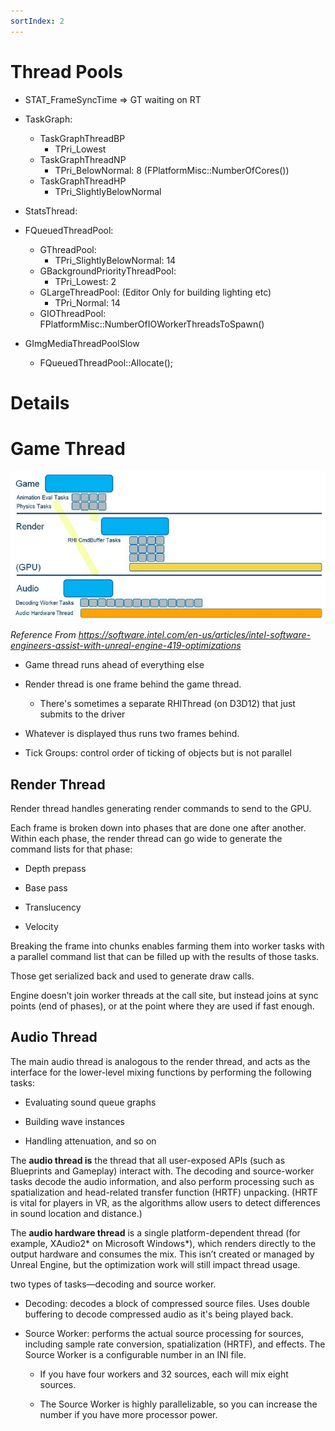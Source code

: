 ```yaml
---
sortIndex: 2
---
```


# Thread Pools

- STAT_FrameSyncTime => GT waiting on RT

- TaskGraph:
  - TaskGraphThreadBP
    - TPri_Lowest
  - TaskGraphThreadNP
    - TPri_BelowNormal: 8 (FPlatformMisc::NumberOfCores())
  - TaskGraphThreadHP
    - TPri_SlightlyBelowNormal

- StatsThread:

- FQueuedThreadPool:
  - GThreadPool:
    - TPri_SlightlyBelowNormal: 14
  - GBackgroundPriorityThreadPool:
    - TPri_Lowest: 2
  - GLargeThreadPool: (Editor Only for building lighting etc)
    - TPri_Normal: 14
  - GIOThreadPool: FPlatformMisc::NumberOfIOWorkerThreadsToSpawn()

- GImgMediaThreadPoolSlow
  - FQueuedThreadPool::Allocate();

# Details

# Game Thread

![ThreadingModel_GameGPU](../assets/ThreadingModel_GameGPU.png)

*Reference From <https://software.intel.com/en-us/articles/intel-software-engineers-assist-with-unreal-engine-419-optimizations>*

- Game thread runs ahead of everything else

- Render thread is one frame behind the game thread.

  - There's sometimes a separate RHIThread (on D3D12) that just submits to the driver

- Whatever is displayed thus runs two frames behind.

- Tick Groups: control order of ticking of objects but is not parallel

## Render Thread

Render thread handles generating render commands to send to the GPU.

Each frame is broken down into phases that are done one after another. Within each phase, the render thread can go wide to generate the command lists for that phase:

- Depth prepass

- Base pass

- Translucency

- Velocity

Breaking the frame into chunks enables farming them into worker tasks with a parallel command list that can be filled up with the results of those tasks.

Those get serialized back and used to generate draw calls.

Engine doesn’t join worker threads at the call site, but instead joins at sync points (end of phases), or at the point where they are used if fast enough.

## Audio Thread

The main audio thread is analogous to the render thread, and acts as the interface for the lower-level mixing functions by performing the following tasks:

- Evaluating sound queue graphs

- Building wave instances

- Handling attenuation, and so on

The **audio thread is** the thread that all user-exposed APIs (such as Blueprints and Gameplay) interact with. The decoding and source-worker tasks decode the audio information, and also perform processing such as spatialization and head-related transfer function (HRTF) unpacking. (HRTF is vital for players in VR, as the algorithms allow users to detect differences in sound location and distance.)

The **audio hardware thread** is a single platform-dependent thread (for example, XAudio2\* on Microsoft Windows\*), which renders directly to the output hardware and consumes the mix. This isn’t created or managed by Unreal Engine, but the optimization work will still impact thread usage.

two types of tasks—decoding and source worker.

- Decoding: decodes a block of compressed source files. Uses double buffering to decode compressed audio as it's being played back.

- Source Worker: performs the actual source processing for sources, including sample rate conversion, spatialization (HRTF), and effects. The Source Worker is a configurable number in an INI file.

  - If you have four workers and 32 sources, each will mix eight sources.

  - The Source Worker is highly parallelizable, so you can increase the number if you have more processor power.
